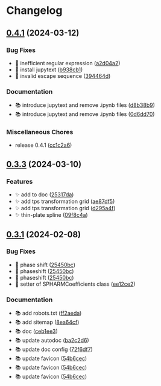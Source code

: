 # Changelog

## [0.4.1](https://github.com/noshita/ktch/compare/v0.4.0...v0.4.1) (2024-03-12)


### Bug Fixes

* 🐛  inefficient regular expression ([a2d04a2](https://github.com/noshita/ktch/commit/a2d04a2de7bbf204e289e2c2e4cdf75b0a59565f))
* 🐛 install jupytext ([b938cb1](https://github.com/noshita/ktch/commit/b938cb1e52a77191069538942caeb71f46c07c1f))
* 🐛 invalid escape sequence ([394464d](https://github.com/noshita/ktch/commit/394464d84c1ec0da8fd50c12bd4a93c80afbe31c))


### Documentation

* 📚 introduce jupytext and remove .ipynb files ([d8b38b9](https://github.com/noshita/ktch/commit/d8b38b9a11408da1fd464a0f2c7b268688c23350))
* 📚 introduce jupytext and remove .ipynb files ([0d6dd70](https://github.com/noshita/ktch/commit/0d6dd705a53a52495e15e945612b4185ffd2b0a5))


### Miscellaneous Chores

* release 0.4.1 ([cc1c2a6](https://github.com/noshita/ktch/commit/cc1c2a62aeaebf444b14e05285378e6de8463860))

## [0.3.3](https://github.com/noshita/ktch/compare/v0.3.2...v0.3.3) (2024-03-10)


### Features

* ✨ add to doc ([25317da](https://github.com/noshita/ktch/commit/25317da0805b13316e767a563460c597da2066a9))
* ✨ add tps transformation grid ([ae87df5](https://github.com/noshita/ktch/commit/ae87df55d6f9590ac11f1be94ab493c647f71980))
* ✨ add tps transformation grid ([d295a4f](https://github.com/noshita/ktch/commit/d295a4fbc1629475b1fb4f85a569e4b178704f75))
* ✨ thin-plate spline ([09f8c4a](https://github.com/noshita/ktch/commit/09f8c4a4c7cd6061e8a55939b9cb1801386267ca))

## [0.3.1](https://github.com/noshita/ktch/compare/v0.3.0...v0.3.1) (2024-02-08)


### Bug Fixes

* 🐛 phase shift ([25450bc](https://github.com/noshita/ktch/commit/25450bc4f112f0f81e9ba34d4d832275302320be))
* 🐛 phaseshift ([25450bc](https://github.com/noshita/ktch/commit/25450bc4f112f0f81e9ba34d4d832275302320be))
* 🐛 phaseshift ([25450bc](https://github.com/noshita/ktch/commit/25450bc4f112f0f81e9ba34d4d832275302320be))
* 🐛 setter of SPHARMCoefficients class ([ee12ce2](https://github.com/noshita/ktch/commit/ee12ce2e62243c48ac657b322f62fb9fe0ee4231))


### Documentation

* 📚 add robots.txt ([ff2aeda](https://github.com/noshita/ktch/commit/ff2aedaf031ca032dac0b8daf40c170a40cb1b3a))
* 📚 add sitemap ([8ea64cf](https://github.com/noshita/ktch/commit/8ea64cffe07cac0f3a11734b7c94eaec511e60e1))
* 📚 doc ([ceb1ee3](https://github.com/noshita/ktch/commit/ceb1ee310ce9b00f13b836592ea73a39074b43a9))
* 📚 update autodoc ([ba2c2d6](https://github.com/noshita/ktch/commit/ba2c2d6cc66325fbbf6758a5ad260f1c723fb116))
* 📚 update doc config ([72f6df7](https://github.com/noshita/ktch/commit/72f6df73d8d7ce97644382a6b26e22eefbb00c39))
* 📚 update favicon ([54b6cec](https://github.com/noshita/ktch/commit/54b6cec17a9ac894ebcabfde7514722b4c046712))
* 📚 update favicon ([54b6cec](https://github.com/noshita/ktch/commit/54b6cec17a9ac894ebcabfde7514722b4c046712))
* 📚 update favicon ([54b6cec](https://github.com/noshita/ktch/commit/54b6cec17a9ac894ebcabfde7514722b4c046712))

